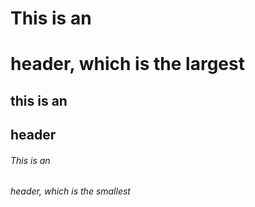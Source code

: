 # This is an <h1> header, which is the largest
## this is an <h2> header
###### This is an <h6> header, which is the smallest
